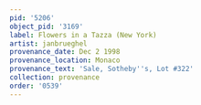 ```yaml
---
pid: '5206'
object_pid: '3169'
label: Flowers in a Tazza (New York)
artist: janbrueghel
provenance_date: Dec 2 1998
provenance_location: Monaco
provenance_text: 'Sale, Sotheby''s, Lot #322'
collection: provenance
order: '0539'
---
```

